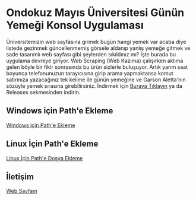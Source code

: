 # Ondokuz Mayıs Üniversitesi Günün Yemeği Konsol Uygulaması
Üniversitemizin web sayfasına girmek bugün hangi yemek var acaba diye listede gezinmek güncellenmemiş görsele aldanıp yanlış yemeğe gitmek ve sade tasarımlı web sayfası gibi şeylerden sıkıldınız mı?
İşte burada bu uygulama devreye giriyor. 
Web Scraping (Web Kazıma) çalışırken aklıma gelen böyle bir fikir sonrasında bu ürün sizlerle buluşuyor.
Artık yarım saat boyunca telefonunuzun tarayıcısına girip arama yapmaktansa komut satırınıza yazacağınız tek kelime ile günün yemeğine ve Garson Aletta'nın sözüyle yemek sırasına girebilirsiniz.
İndirmek için [Buraya Tıklayın](releases) ya da Releases sekmesinden indirin.
## Windows için Path'e Ekleme
[Windows için Path'e Ekleme](https://www.routech.ro/tr/windows-path-nedir-ve-nasil-ekler-ve-duzenlersiniz/)
## Linux İçin Path'e Ekleme
[Linux İçin Path'e Dosya Ekleme](https://gdemir.github.io/categories/linux/path-ekle/)
## İletişim
[Web Sayfam](https://alpeerkaraca.github.io)